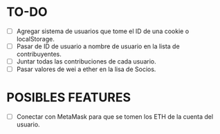 # TO-DO

- [ ] Agregar sistema de usuarios que tome el ID de una cookie o localStorage.
- [ ] Pasar de ID de usuario a nombre de usuario en la lista de contribuyentes.
- [ ] Juntar todas las contribuciones de cada usuario.
- [ ] Pasar valores de wei a ether en la lisa de Socios.

# POSIBLES FEATURES
- [ ] Conectar con MetaMask para que se tomen los ETH de la cuenta del usuario.
